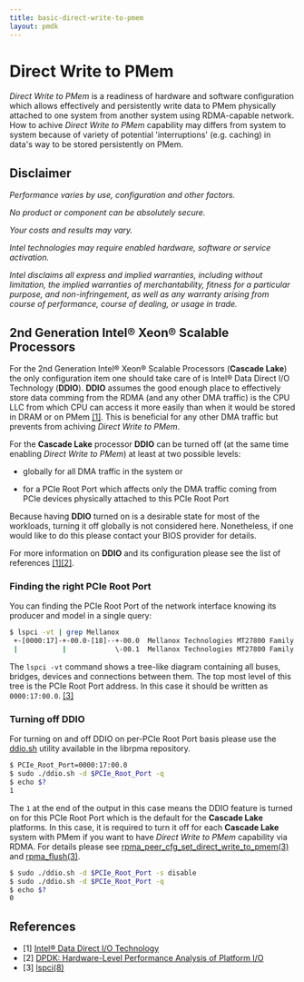 ```yaml
---
title: basic-direct-write-to-pmem
layout: pmdk
---
```


# Direct Write to PMem

*Direct Write to PMem* is a readiness of hardware and software configuration which allows effectively and persistently write data to PMem physically attached to one system from another system using RDMA-capable network. How to achive *Direct Write to PMem* capability may differs from system to system because of variety of potential 'interruptions' (e.g. caching) in data's way to be stored persistently on PMem.

## Disclaimer

*Performance varies by use, configuration and other factors.*

*No product or component can be absolutely secure.*

*Your costs and results may vary.*

*Intel technologies may require enabled hardware, software or service activation.*

*Intel disclaims all express and implied warranties, including without limitation, the implied warranties of merchantability, fitness for a particular purpose, and non-infringement, as well as any warranty arising from course of performance, course of dealing, or usage in trade.*

## 2nd Generation Intel&reg; Xeon&reg; Scalable Processors

For the 2nd Generation Intel&reg; Xeon&reg; Scalable Processors (**Cascade Lake**) the only configuration item one should take care of is Intel&reg; Data Direct I/O Technology (**DDIO**). **DDIO** assumes the good enough place to effectively store data comming from the RDMA (and any other DMA traffic) is the CPU LLC from which CPU can access it more easily than when it would be stored in DRAM or on PMem [[1]][ddio]. This is beneficial for any other DMA traffic but prevents from achiving *Direct Write to PMem*.

For the **Cascade Lake** processor **DDIO** can be turned off (at the same time enabling *Direct Write to PMem*) at least at two possible levels:

- globally for all DMA traffic in the system or

- for a PCIe Root Port which affects only the DMA traffic coming from PCIe devices physically attached to this PCIe Root Port

Because having **DDIO** turned on is a desirable state for most of the workloads, turning it off globally is not considered here. Nonetheless, if one would like to do this please contact your BIOS provider for details.

For more information on **DDIO** and its configuration please see the list of references [[1]][ddio][[2]][dpdk].

### Finding the right PCIe Root Port

You can finding the PCIe Root Port of the network interface knowing its producer and model in a single query:

```sh
$ lspci -vt | grep Mellanox
 +-[0000:17]-+-00.0-[18]--+-00.0  Mellanox Technologies MT27800 Family [ConnectX-5]
 |           |            \-00.1  Mellanox Technologies MT27800 Family [ConnectX-5]
```

The `lspci -vt` command shows a tree-like diagram containing all buses, bridges, devices and connections between them. The top most level of this tree is the PCIe Root Port address. In this case it should be written as `0000:17:00.0`. [[3]][lspci]

### Turning off DDIO

For turning on and off DDIO on per-PCIe Root Port basis please use the [ddio.sh](https://github.com/pmem/rpma/blob/master/tools/ddio.sh) utility available in the librpma repository.

```sh
$ PCIe_Root_Port=0000:17:00.0
$ sudo ./ddio.sh -d $PCIe_Root_Port -q
$ echo $?
1
```

The `1` at the end of the output in this case means the DDIO feature is turned on for this PCIe Root Port which is the default for the **Cascade Lake** platforms. In this case, it is required to turn it off for each **Cascade Lake** system with PMem if you want to have *Direct Write to PMem* capability via RDMA. For details please see [rpma_peer_cfg_set_direct_write_to_pmem(3)](https://pmem.io/rpma/manpages/master/rpma_peer_cfg_set_direct_write_to_pmem.3) and [rpma_flush(3)](https://pmem.io/rpma/manpages/master/rpma_flush.3).

```sh
$ sudo ./ddio.sh -d $PCIe_Root_Port -s disable
$ sudo ./ddio.sh -d $PCIe_Root_Port -q
$ echo $?
0
```

## References

* [1] [Intel&reg; Data Direct I/O Technology][ddio]
* [2] [DPDK: Hardware-Level Performance Analysis of Platform I/O][dpdk]
* [3] [lspci(8)][lspci]

[ddio]: https://www.intel.co.uk/content/www/uk/en/io/data-direct-i-o-technology.html
[dpdk]: https://www.dpdk.org/wp-content/uploads/sites/35/2018/09/Roman-Sudarikov-DPDK_PRC_Summit_Sudarikov.pptx
[lspci]: https://man7.org/linux/man-pages/man8/lspci.8.html
